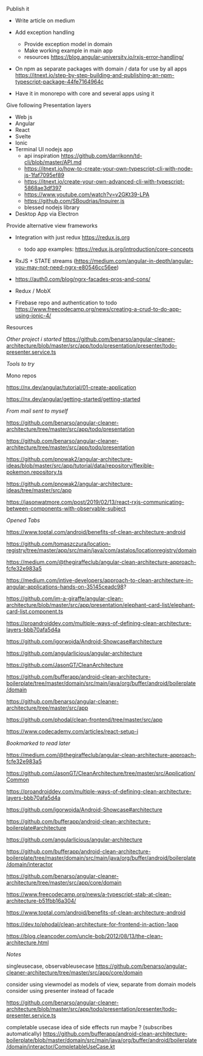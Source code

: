 Publish it
* Write article on medium

* Add exception handling 
  * Provide exception model in domain
  * Make working example in main app
  * resources
    https://blog.angular-university.io/rxjs-error-handling/

* On npm as separate packages with domain / data for use by all apps
  https://itnext.io/step-by-step-building-and-publishing-an-npm-typescript-package-44fe7164964c

* Have it in monorepo with core and several apps using it

Give following Presentation layers

* Web js
* Angular
* React
* Svelte
* Ionic
* Terminal UI nodejs app
  * api inspiration https://github.com/darrikonn/td-cli/blob/master/API.md
  * https://itnext.io/how-to-create-your-own-typescript-cli-with-node-js-1faf7095ef89
  * https://itnext.io/create-your-own-advanced-cli-with-typescript-5868ae3df397
  * https://www.youtube.com/watch?v=v2GKt39-LPA
  * https://github.com/SBoudrias/Inquirer.js
  * blessed nodejs library
* Desktop App via Electron

Provide alternative view frameworks

* Integration with just redux https://redux.js.org
  * todo app examples: https://redux.js.org/introduction/core-concepts
* RxJS + STATE streams (https://medium.com/angular-in-depth/angular-you-may-not-need-ngrx-e80546cc56ee)
* https://auth0.com/blog/ngrx-facades-pros-and-cons/
* Redux / MobX

* Firebase repo and authentication to todo
  https://www.freecodecamp.org/news/creating-a-crud-to-do-app-using-ionic-4/



Resources


*Other project i started*
https://github.com/benarso/angular-cleaner-architecture/blob/master/src/app/todo/presentation/presenter/todo-presenter.service.ts

*Tools to try*

Mono repos

https://nx.dev/angular/tutorial/01-create-application

https://nx.dev/angular/getting-started/getting-started

*From mail sent to myself*

https://github.com/benarso/angular-cleaner-architecture/tree/master/src/app/todo/presentation

https://github.com/benarso/angular-cleaner-architecture/tree/master/src/app/todo/presentation

https://github.com/pnowak2/angular-architecture-ideas/blob/master/src/app/tutorial/data/repository/flexible-pokemon.repository.ts

https://github.com/pnowak2/angular-architecture-ideas/tree/master/src/app

https://jasonwatmore.com/post/2019/02/13/react-rxjs-communicating-between-components-with-observable-subject

*Opened Tabs*

https://www.toptal.com/android/benefits-of-clean-architecture-android

https://github.com/tomaszczura/location-registry/tree/master/app/src/main/java/com/astalos/locationregistry/domain

https://medium.com/@thegiraffeclub/angular-clean-architecture-approach-fcfe32e983a5

https://medium.com/intive-developers/approach-to-clean-architecture-in-angular-applications-hands-on-35145ceadc98?

https://github.com/im-a-giraffe/angular-clean-architecture/blob/master/src/app/presentation/elephant-card-list/elephant-card-list.component.ts

https://proandroiddev.com/multiple-ways-of-defining-clean-architecture-layers-bbb70afa5d4a

https://github.com/igorwojda/Android-Showcase#architecture

https://github.com/angularlicious/angular-architecture

https://github.com/JasonGT/CleanArchitecture

https://github.com/bufferapp/android-clean-architecture-boilerplate/tree/master/domain/src/main/java/org/buffer/android/boilerplate/domain

https://github.com/benarso/angular-cleaner-architecture/tree/master/src/app

https://github.com/phodal/clean-frontend/tree/master/src/app

https://www.codecademy.com/articles/react-setup-i


*Bookmarked to read later*

https://medium.com/@thegiraffeclub/angular-clean-architecture-approach-fcfe32e983a5

https://github.com/JasonGT/CleanArchitecture/tree/master/src/Application/Common

https://proandroiddev.com/multiple-ways-of-defining-clean-architecture-layers-bbb70afa5d4a

https://github.com/igorwojda/Android-Showcase#architecture

https://github.com/bufferapp/android-clean-architecture-boilerplate#architecture

https://github.com/angularlicious/angular-architecture

https://github.com/bufferapp/android-clean-architecture-boilerplate/tree/master/domain/src/main/java/org/buffer/android/boilerplate/domain/interactor

https://github.com/benarso/angular-cleaner-architecture/tree/master/src/app/core/domain

https://www.freecodecamp.org/news/a-typescript-stab-at-clean-architecture-b51fbb16a304/

https://www.toptal.com/android/benefits-of-clean-architecture-android

https://dev.to/phodal/clean-architecture-for-frontend-in-action-1aop

https://blog.cleancoder.com/uncle-bob/2012/08/13/the-clean-architecture.html


*Notes*

singleusecase, observableusecase
https://github.com/benarso/angular-cleaner-architecture/tree/master/src/app/core/domain

consider using viewmodel as models of view, separate from domain models
consider using presenter instead of facade

https://github.com/benarso/angular-cleaner-architecture/blob/master/src/app/todo/presentation/presenter/todo-presenter.service.ts


completable usecase idea of side effects run maybe ? (subscribes automatically)
https://github.com/bufferapp/android-clean-architecture-boilerplate/blob/master/domain/src/main/java/org/buffer/android/boilerplate/domain/interactor/CompletableUseCase.kt
